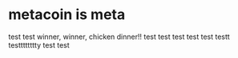 # metacoin is meta

test
test
winner, winner, chicken dinner!!
test
test
test
test
test
testt
testttttttty
test
test
